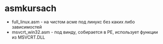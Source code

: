 # asmkursach
* full_linux.asm - на чистом асме под линукс без каких либо зависимостей
* msvcrt_win32.asm - под винду, собирается в PE, использует функции из MSVCRT.DLL 
